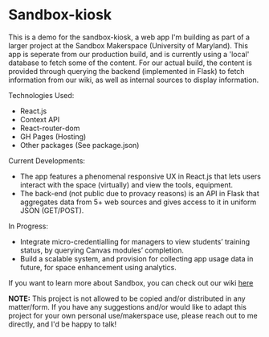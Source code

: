 # Sandbox-kiosk

This is a demo for the sandbox-kiosk, a web app I'm building as part of a larger project at the Sandbox Makerspace (University of Maryland). 
This app is seperate from our production build, and is currently using a 'local' database to fetch some of the content. For our actual build, the content is provided through querying the backend (implemented in Flask) to fetch information from our wiki, as well as internal sources to display information. 

Technologies Used:
* React.js 
* Context API
* React-router-dom
* GH Pages (Hosting)
* Other packages (See package.json)

Current Developments:
* The app features a phenomenal responsive UX in React.js that lets users interact with the space (virtually) and view the tools, equipment.
* The back-end (not public due to provacy reasons) is an API in Flask that aggregates data from 5+ web sources and gives access to it in uniform JSON (GET/POST).

In Progress:
* Integrate micro-credentialling for managers to view students’ training status, by querying Canvas modules’ completion.
* Build a scalable system, and provision for collecting app usage data in future, for space enhancement using analytics.

If you want to learn more about Sandbox, you can check out our wiki [here](https://wiki.umiacs.umd.edu/sandbox/index.php/Main_Page)

**NOTE:**
This project is not allowed to be copied and/or distributed in any matter/form. If you have any suggestions and/or would like to adapt this project for your own personal use/makerspace use, please reach out to me directly, and I'd be happy to talk!
